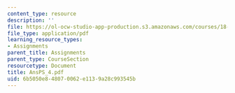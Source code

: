 ```yaml
---
content_type: resource
description: ''
file: https://ol-ocw-studio-app-production.s3.amazonaws.com/courses/18-04-complex-variables-with-applications-fall-1999/6b5050e848070062e1139a28c993545b_AnsPS_4.pdf
file_type: application/pdf
learning_resource_types:
- Assignments
parent_title: Assignments
parent_type: CourseSection
resourcetype: Document
title: AnsPS_4.pdf
uid: 6b5050e8-4807-0062-e113-9a28c993545b
---
```


